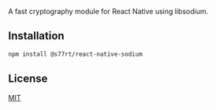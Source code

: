 A fast cryptography module for React Native using libsodium.

## Installation

```bash
npm install @s77rt/react-native-sodium
```

## License

[MIT](LICENSE)
